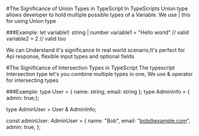 #The Significance of Union Types in TypeScript
In TypeScripts Union type allows developer to hold multiple possible types of a Variable. We use | this for using Union type

###Example: 
let variable1: string | number
variable1 = "Hello world" // valid 
variable2 = 2 // valid too

We can Understand it's significance In real world scenario,It's perfect for Api response, flexible input types and optional fields

#The Significance of Intersection Types in TypeScript
The typescript Intersection type let's you combine multiple types in one, We use & operator for intersecting types

###Example:
type User = { name: string; email: string };
type AdminInfo = { admin: true;};

type AdminUser = User & AdminInfo;

const adminUser: AdminUser = {
  name: "Bob",
  email: "bob@example.com",
  admin: true,
};
